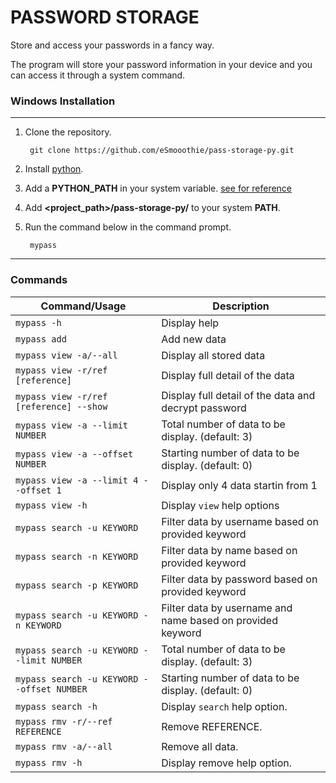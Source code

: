 # PASSWORD STORAGE

Store and access your passwords in a fancy way.

The program will store your password information in your device and you can access it through a system command.

### Windows Installation
***
1. Clone the repository.

        git clone https://github.com/eSmooothie/pass-storage-py.git

2. Install [python](https://www.python.org/downloads/).
3. Add a __PYTHON_PATH__ in your system variable. [see for reference](https://stackoverflow.com/questions/3701646/how-to-add-to-the-pythonpath-in-windows-so-it-finds-my-modules-packages) 

4. Add __**\<project_path\>/pass-storage-py/**__ to your system __**PATH**__.
5. Run the command below in the command prompt.

        mypass
***

### Commands

<table style='width:100%;'>
        <thead>
                <tr>
                        <th>Command/Usage</th>
                        <th>Description</th>
                </tr>
        </thead>
        <tbody>
                <tr>
                        <td><code>mypass -h</code></td>
                        <td>Display help</td>
                </tr>
                <tr>
                        <td><code>mypass add</code></td>
                        <td>Add new data</td>
                </tr>
                <tr>
                        <td><code>mypass view -a/--all</code></td>
                        <td>Display all stored data</td>
                </tr>
                <tr>
                        <td><code>mypass view -r/ref [reference]</code></td>
                        <td>Display full detail of the data</td>
                </tr>
                <tr>
                        <td><code>mypass view -r/ref [reference] --show</code></td>
                        <td>Display full detail of the data and decrypt password</td>
                </tr>
                <tr>
                        <td><code>mypass view -a --limit NUMBER</code></td>
                        <td>Total number of data to be display. (default: 3)</td>
                </tr>
                <tr>
                        <td><code>mypass view -a --offset NUMBER</code></td>
                        <td>Starting number of data to be display. (default: 0)</td>
                </tr>
                <tr>
                        <td><code>mypass view -a --limit 4 --offset 1</code></td>
                        <td>Display only 4 data startin from 1</td>
                </tr>
                <tr>
                        <td><code>mypass view -h</code></td>
                        <td>Display <code>view</code> help options</td>
                </tr>
                <tr>
                        <td><code>mypass search -u KEYWORD</code></td>
                        <td>Filter data by username based on provided keyword</td>
                </tr>
                <tr>
                        <td><code>mypass search -n KEYWORD</code></td>
                        <td>Filter data by name based on provided keyword</td>
                </tr>
                <tr>
                        <td><code>mypass search -p KEYWORD</code></td>
                        <td>Filter data by password based on provided keyword</td>
                </tr>
                <tr>
                        <td><code>mypass search -u KEYWORD -n KEYWORD</code></td>
                        <td>Filter data by username and name based on provided keyword</td>
                </tr>
                <tr>
                        <td><code>mypass search -u KEYWORD --limit NUMBER</code></td>
                        <td>Total number of data to be display. (default: 3)</td>
                </tr>
                <tr>
                        <td><code>mypass search -u KEYWORD --offset NUMBER</code></td>
                        <td>Starting number of data to be display. (default: 0)</td>
                </tr>
                <tr>
                        <td><code>mypass search -h</code></td>
                        <td>Display <code>search</code> help option.</td>
                </tr>
                <tr>
                        <td><code>mypass rmv -r/--ref REFERENCE</code></td>
                        <td>Remove REFERENCE.</td>
                </tr>
                <tr>
                        <td><code>mypass rmv -a/--all</code></td>
                        <td>Remove all data.</td>
                </tr>
                <tr>
                        <td><code>mypass rmv -h</code></td>
                        <td>Display remove help option.</td>
                </tr>
        </tbody>
</table>
